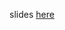 slides <a href="https://docs.google.com/presentation/d/1T6QYsHeoG2DMXrnQU3wjqtVIx5oCT6CPfgA4YP17hzg/edit?usp=sharing">here</a>